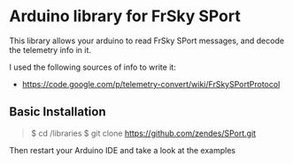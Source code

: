 Arduino library for FrSky SPort
===============================

This library allows your arduino to read FrSky SPort messages, and decode the telemetry info in it.

I used the following sources of info to write it:
* https://code.google.com/p/telemetry-convert/wiki/FrSkySPortProtocol

Basic Installation
------------------
> $ cd <arduino-sketchbook>/libraries
> $ git clone https://github.com/zendes/SPort.git

Then restart your Arduino IDE and take a look at the examples
